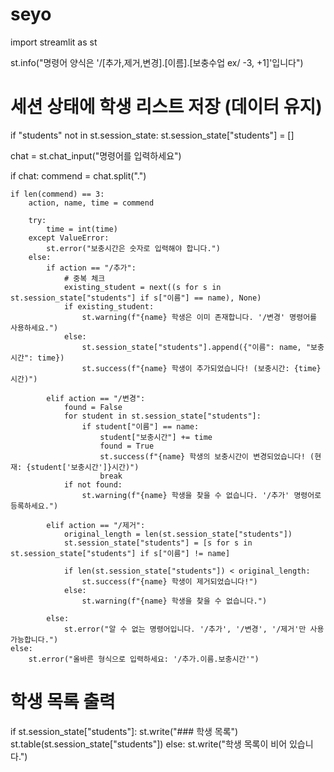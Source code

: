 # seyo
import streamlit as st

st.info("명령어 양식은 '/[추가,제거,변경].[이름].[보충수업 ex/ -3, +1]'입니다")

# 세션 상태에 학생 리스트 저장 (데이터 유지)
if "students" not in st.session_state:
    st.session_state["students"] = []

chat = st.chat_input("명령어를 입력하세요")

if chat:
    commend = chat.split(".")

    if len(commend) == 3:
        action, name, time = commend

        try:
            time = int(time)
        except ValueError:
            st.error("보충시간은 숫자로 입력해야 합니다.")
        else:
            if action == "/추가":
                # 중복 체크
                existing_student = next((s for s in st.session_state["students"] if s["이름"] == name), None)
                if existing_student:
                    st.warning(f"{name} 학생은 이미 존재합니다. '/변경' 명령어를 사용하세요.")
                else:
                    st.session_state["students"].append({"이름": name, "보충시간": time})
                    st.success(f"{name} 학생이 추가되었습니다! (보충시간: {time}시간)")

            elif action == "/변경":
                found = False
                for student in st.session_state["students"]:
                    if student["이름"] == name:
                        student["보충시간"] += time
                        found = True
                        st.success(f"{name} 학생의 보충시간이 변경되었습니다! (현재: {student['보충시간']}시간)")
                        break
                if not found:
                    st.warning(f"{name} 학생을 찾을 수 없습니다. '/추가' 명령어로 등록하세요.")

            elif action == "/제거":
                original_length = len(st.session_state["students"])
                st.session_state["students"] = [s for s in st.session_state["students"] if s["이름"] != name]
                
                if len(st.session_state["students"]) < original_length:
                    st.success(f"{name} 학생이 제거되었습니다!")
                else:
                    st.warning(f"{name} 학생을 찾을 수 없습니다.")

            else:
                st.error("알 수 없는 명령어입니다. '/추가', '/변경', '/제거'만 사용 가능합니다.")
    else:
        st.error("올바른 형식으로 입력하세요: '/추가.이름.보충시간'")

# 학생 목록 출력
if st.session_state["students"]:
    st.write("### 학생 목록")
    st.table(st.session_state["students"])
else:
    st.write("학생 목록이 비어 있습니다.")
    
